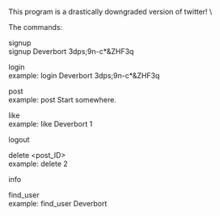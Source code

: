 This program is a drastically downgraded version of twitter! \


The commands: 

signup <username> <password> \
signup Deverbort 3dps;9n-c*&ZHF3q 

login <user name> <password> \
example: login Deverbort 3dps;9n-c*&ZHF3q 

post <text> \
example: post Start somewhere. 

like <user name> <post ID> \
example: like Deverbort 1 

logout 

delete <post_ID> \
example: delete 2 

info 
 
find_user <username> \
example: find_user Deverbort 
